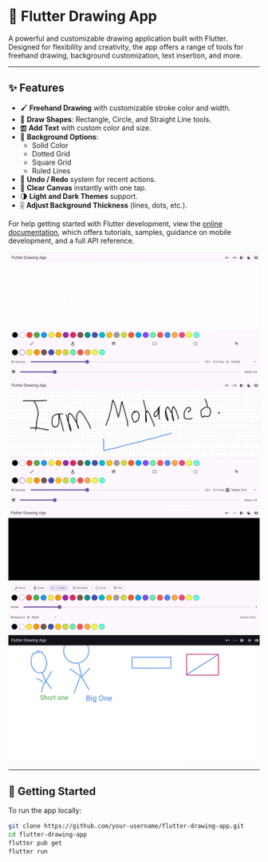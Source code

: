 # 🎨 Flutter Drawing App

A powerful and customizable drawing application built with Flutter.  
Designed for flexibility and creativity, the app offers a range of tools for freehand drawing, background customization, text insertion, and more.

---

## ✨ Features

- 🖌️ **Freehand Drawing** with customizable stroke color and width.  
- 🧱 **Draw Shapes**: Rectangle, Circle, and Straight Line tools.  
- 🆎 **Add Text** with custom color and size.  
- 🎨 **Background Options**:
  - Solid Color
  - Dotted Grid
  - Square Grid
  - Ruled Lines  
- 🔄 **Undo / Redo** system for recent actions.  
- 🧹 **Clear Canvas** instantly with one tap.  
- 🌗 **Light and Dark Themes** support.  
- 🎚️ **Adjust Background Thickness** (lines, dots, etc.).


For help getting started with Flutter development, view the
[online documentation](https://docs.flutter.dev/), which offers tutorials,
samples, guidance on mobile development, and a full API reference.

![Painter Screenshot 1](assets/images/painter_1.jpg)
![Painter Screenshot 2](assets/images/painter_2.jpg)
![Painter Screenshot 3](assets/images/painter_3.jpg)
![Painter Screenshot 4](assets/images/painter_4.jpg)

---

## 🚀 Getting Started

To run the app locally:

```bash
git clone https://github.com/your-username/flutter-drawing-app.git
cd flutter-drawing-app
flutter pub get
flutter run
